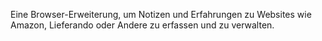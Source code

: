 Eine Browser-Erweiterung, um Notizen und Erfahrungen zu Websites wie Amazon, Lieferando oder Andere zu erfassen und zu verwalten.

